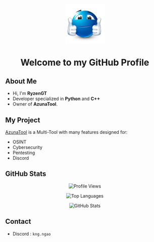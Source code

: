 <h1 align="center"></h1>

<p align="center">
  <img src="34256-thumbsup.png" width="125">
</p>

<h1 align="center">Welcome to my GitHub Profile</h1>

## About Me

- Hi, I'm **RyzenGT**
- Developer specialized in **Python** and **C++**
- Owner of **AzunaTool**.

## My Project

[AzunaTool](https://github.com/RyzenGT/AzunaTool) is a Multi-Tool with many features designed for:

- OSINT
- Cybersecurity
- Pentesting
- Discord

## GitHub Stats

<p align="center">
  <img src="https://komarev.com/ghpvc/?username=RyzenGT&color=000000" alt="Profile Views">
</p>

<p align="center">
  <img src="https://github-readme-stats.vercel.app/api/top-langs/?username=RyzenGT&theme=dark&layout=compact" alt="Top Languages">
</p>

<p align="center">
  <img src="https://github-readme-stats.vercel.app/api?username=RyzenGT&theme=dark&show_icons=true&hide_border=true" alt="GitHub Stats">
</p>

## Contact

- Discord : `kng.ngao`

<h1 align="center"></h1>

